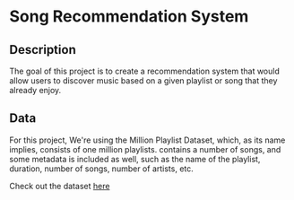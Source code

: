 # Song Recommendation System

## Description
The goal of this project is to create a recommendation system that would allow users to discover music based on a given playlist or song that they already enjoy. 

## Data
For this project, We're using the Million Playlist Dataset, which, as its name implies, consists of one million playlists.
contains a number of songs, and some metadata is included as well, such as the name of the playlist, duration, number of songs, number of artists, etc.

Check out the dataset [here](https://www.aicrowd.com/challenges/spotify-million-playlist-dataset-challenge)
